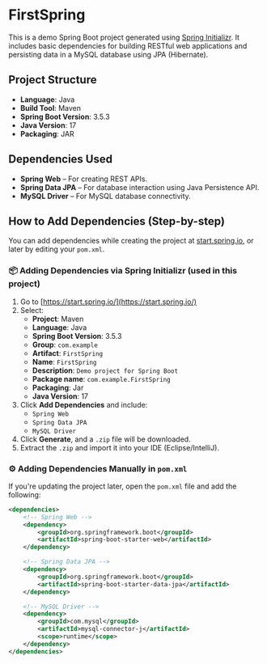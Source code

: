 # FirstSpring

This is a demo Spring Boot project generated using [Spring Initializr](https://start.spring.io/). It includes basic dependencies for building RESTful web applications and persisting data in a MySQL database using JPA (Hibernate).

## Project Structure

- **Language**: Java
- **Build Tool**: Maven
- **Spring Boot Version**: 3.5.3
- **Java Version**: 17
- **Packaging**: JAR

## Dependencies Used

- **Spring Web** – For creating REST APIs.
- **Spring Data JPA** – For database interaction using Java Persistence API.
- **MySQL Driver** – For MySQL database connectivity.

## How to Add Dependencies (Step-by-step)

You can add dependencies while creating the project at [start.spring.io](https://start.spring.io/), or later by editing your `pom.xml`.

### 📦 Adding Dependencies via Spring Initializr (used in this project)

1. Go to [https://start.spring.io/](https://start.spring.io/)
2. Select:
   - **Project**: Maven
   - **Language**: Java
   - **Spring Boot Version**: 3.5.3
   - **Group**: `com.example`
   - **Artifact**: `FirstSpring`
   - **Name**: `FirstSpring`
   - **Description**: `Demo project for Spring Boot`
   - **Package name**: `com.example.FirstSpring`
   - **Packaging**: Jar
   - **Java Version**: 17
3. Click **Add Dependencies** and include:
   - `Spring Web`
   - `Spring Data JPA`
   - `MySQL Driver`
4. Click **Generate**, and a `.zip` file will be downloaded.
5. Extract the `.zip` and import it into your IDE (Eclipse/IntelliJ).

### ⚙️ Adding Dependencies Manually in `pom.xml`

If you're updating the project later, open the `pom.xml` file and add the following:

```xml
<dependencies>
    <!-- Spring Web -->
    <dependency>
        <groupId>org.springframework.boot</groupId>
        <artifactId>spring-boot-starter-web</artifactId>
    </dependency>

    <!-- Spring Data JPA -->
    <dependency>
        <groupId>org.springframework.boot</groupId>
        <artifactId>spring-boot-starter-data-jpa</artifactId>
    </dependency>

    <!-- MySQL Driver -->
    <dependency>
        <groupId>com.mysql</groupId>
        <artifactId>mysql-connector-j</artifactId>
        <scope>runtime</scope>
    </dependency>
</dependencies>
